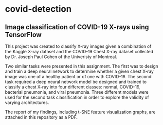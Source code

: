 # covid-detection
## Image classification of COVID-19 X-rays using TensorFlow

This project was created to classify X-ray images given a combination of the Kaggle X-ray dataset and the COVID-19 Chest X-ray dataset collected by Dr. Joseph Paul Cohen of the Univeristy of Montreal. 

Two similar tasks were presented in this assignment. The first was to design and train a deep neural network to determine whether a given chest X-ray image was one of a healthy patient or of one with COVID-19. The second task required a deep neural network model be designed and trained to classify a chest X-ray into four different classes: normal, COVID-19, bacterial pneumonia, and viral pneumonia. Three different models were used for the second task classification in order to explore the validity of 
varying architectures.

The report of my findings, including t-SNE feature visualization graphs, are attached in this repository as a PDF.

